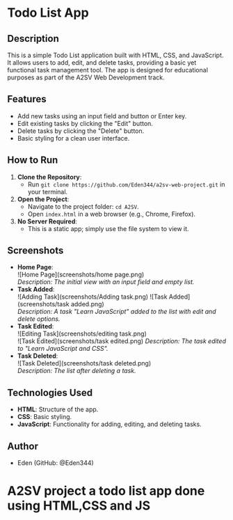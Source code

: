 # Todo List App

## Description
This is a simple Todo List application built with HTML, CSS, and JavaScript. It allows users to add, edit, and delete tasks, providing a basic yet functional task management tool. The app is designed for educational purposes as part of the A2SV Web Development track.

## Features
- Add new tasks using an input field and button or Enter key.
- Edit existing tasks by clicking the "Edit" button.
- Delete tasks by clicking the "Delete" button.
- Basic styling for a clean user interface.

## How to Run
1. **Clone the Repository**:
   - Run `git clone https://github.com/Eden344/a2sv-web-project.git` in your terminal.
2. **Open the Project**:
   - Navigate to the project folder: `cd A2SV`.
   - Open `index.html` in a web browser (e.g., Chrome, Firefox).
3. **No Server Required**:
   - This is a static app; simply use the file system to view it.

## Screenshots
- **Home Page**:  
  ![Home Page](screenshots/home page.png)  
  _Description: The initial view with an input field and empty list._
- **Task Added**:  
  ![Adding Task](screenshots/Adding task.png) 
  ![Task Added](screenshots/task added.png)   
  _Description: A task "Learn JavaScript" added to the list with edit and delete options._
- **Task Edited**:  
  ![Editing Task](screenshots/editing task.png)  
   ![Task Edited](screenshots/task edited.png) 
  _Description: The task edited to "Learn JavaScript and CSS"._
- **Task Deleted**:  
  ![Task Deleted](screenshots/task deleted.png)  
  _Description: The list after deleting a task._

## Technologies Used
- **HTML**: Structure of the app.
- **CSS**: Basic styling.
- **JavaScript**: Functionality for adding, editing, and deleting tasks.

## Author
- Eden (GitHub: @Eden344)


# A2SV project a todo list app done using HTML,CSS and JS


